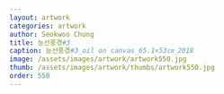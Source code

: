 ```yaml
---
layout: artwork 
categories: artwork 
author: Seokwoo Chung 
title: 능선풍경#3 
caption: 능선풍경#3_oil on canvas_65.1×53㎝_2018 
image: /assets/images/artwork/artwork550.jpg 
thumb: /assets/images/artwork/thumbs/artwork550.jpg 
order: 550 
---
```


